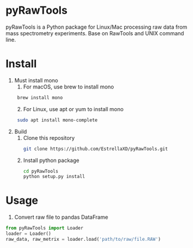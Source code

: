 # pyRawTools

pyRawTools is a Python package for Linux/Mac processing raw data from mass spectrometry experiments. Base on RawTools and UNIX command line.

# Install
1. Must install mono
   1. For macOS, use brew to install mono
   ```zsh
    brew install mono
    ```
   2. For Linux, use apt or yum to install mono
   ```bash
    sudo apt install mono-complete
    ```
2. Build
   1. Clone this repository
      ```bash
      git clone https://github.com/EstrellaXD/pyRawTools.git
      ```
   2. Install python package
      ```bash
      cd pyRawTools
      python setup.py install
      ```
# Usage
1. Convert raw file to pandas DataFrame
```python
from pyRawTools import Loader
loader = Loader()
raw_data, raw_metrix = loader.load('path/to/raw/file.RAW')
```